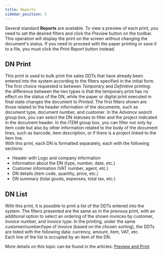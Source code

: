 ```yaml
---
title: Reports
sidebar_position: 5
---
```


Several standard **Reports** are available. To view a preview of each print, you need to set the desired filters and click the *Preview* button on the toolbar. This operation will display the print on the screen without changing the document's status. If you need to proceed with the paper printing or save it to a file, you must click the *Print Report* button instead.

## DN Print 

This print is used to bulk print the sales DDTs that have already been entered into the system according to the filters specified in the initial form. The first choice requested is between *Temporary* and *Definitive* printing: the difference between the two types is that the temporary print has no effect on the status of the DN, while the paper or digital print executed in final state changes the document to *Printed*. The first filters shown are those related to the header information of the documents, such as document type, document number, and customer. In the *Advance search* group box, you can select the DN statuses to filter and the project indicated in the document header. In the *ITEM* group box, you can filter not only by item code but also by other information related to the body of the document lines, such as barcode, item description, or if there is a project linked to the item line.        
With this print, each DN is formatted separately, each with the following sections:
- Header with Logo and company information
- Information about the DN (type, number, date, etc.)
- Customer information (VAT number, agent, etc.)
- DN details (item code, quantity, price, etc.)
- DN summary (total goods, expenses, total tax, etc.)

## DN List

With this print, it is possible to print a list of the DDTs entered into the system. The filters presented are the same as in the previous print, with an additional option to select an ordering of the shown invoices by customer, invoice number, and invoice type. 
In the printing, under the same customer/number/type of invoice (based on the chosen sorting), the DDTs are listed with the following data: currency, amount, item, VAT, etc.         
Each line of the list is occupied by an item of the DN.        

More details on this topic can be found in the articles: [Preview and Print](/docs/guide/common/operations-with-data/reports)